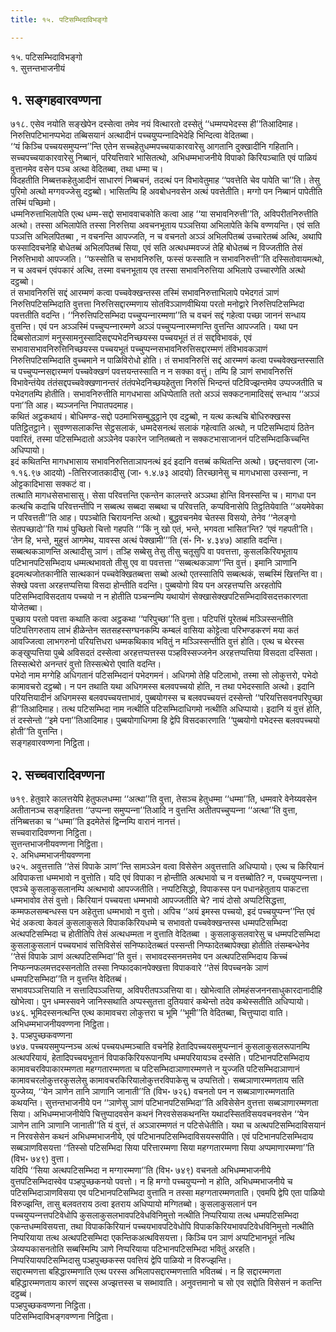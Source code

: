 ```yaml
---
title: १५. पटिसम्भिदाविभङ्गो

---
```

१५. पटिसम्भिदाविभङ्गो  
१. सुत्तन्तभाजनीयं  


## १. सङ्गहवारवण्णना

७१८. एसेव नयोति सङ्खेपेन दस्सेत्वा तमेव नयं वित्थारतो दस्सेतुं ‘‘धम्मप्पभेदस्स ही’’तिआदिमाह। निरुत्तिपटिभानप्पभेदा तब्बिसयानं अत्थादीनं पच्‍चयुप्पन्‍नादिभेदेहि भिन्दित्वा वेदितब्बा।  
‘‘यं किञ्‍चि पच्‍चयसमुप्पन्‍न’’न्ति एतेन सच्‍चहेतुधम्मपच्‍चयाकारवारेसु आगतानि दुक्खादीनि गहितानि। सच्‍चपच्‍चयाकारवारेसु निब्बानं, परियत्तिवारे भासितत्थो, अभिधम्मभाजनीये विपाको किरियञ्‍चाति एवं पाळियं वुत्तानमेव वसेन पञ्‍च अत्था वेदितब्बा, तथा धम्मा च।  
विदहतीति निब्बत्तकहेतुआदीनं साधारणं निब्बचनं, तदत्थं पन विभावेतुमाह ‘‘पवत्तेति चेव पापेति चा’’ति। तेसु पुरिमो अत्थो मग्गवज्‍जेसु दट्ठब्बो। भासितम्पि हि अवबोधनवसेन अत्थं पवत्तेतीति। मग्गो पन निब्बानं पापेतीति तस्मिं पच्छिमो।  
धम्मनिरुत्ताभिलापेति एत्थ धम्म-सद्दो सभाववाचकोति कत्वा आह ‘‘या सभावनिरुत्ती’’ति, अविपरीतनिरुत्तीति अत्थो। तस्सा अभिलापेति तस्सा निरुत्तिया अवचनभूताय पञ्‍ञत्तिया अभिलापेति केचि वण्णयन्ति। एवं सति पञ्‍ञत्ति अभिलपितब्बा , न वचनन्ति आपज्‍जति, न च वचनतो अञ्‍ञं अभिलपितब्बं उच्‍चारेतब्बं अत्थि, अथापि फस्सादिवचनेहि बोधेतब्बं अभिलपितब्बं सिया, एवं सति अत्थधम्मवज्‍जं तेहि बोधेतब्बं न विज्‍जतीति तेसं निरुत्तिभावो आपज्‍जति। ‘‘फस्सोति च सभावनिरुत्ति, फस्सं फस्साति न सभावनिरुत्ती’’ति दस्सितोवायमत्थो, न च अवचनं एवंपकारं अत्थि, तस्मा वचनभूताय एव तस्सा सभावनिरुत्तिया अभिलापे उच्‍चारणेति अत्थो दट्ठब्बो।  
तं सभावनिरुत्तिं सद्दं आरम्मणं कत्वा पच्‍चवेक्खन्तस्स तस्मिं सभावनिरुत्ताभिलापे पभेदगतं ञाणं निरुत्तिपटिसम्भिदाति वुत्तत्ता निरुत्तिसद्दारम्मणाय सोतविञ्‍ञाणवीथिया परतो मनोद्वारे निरुत्तिपटिसम्भिदा पवत्ततीति वदन्ति। ‘‘निरुत्तिपटिसम्भिदा पच्‍चुप्पन्‍नारम्मणा’’ति च वचनं सद्दं गहेत्वा पच्छा जाननं सन्धाय वुत्तन्ति। एवं पन अञ्‍ञस्मिं पच्‍चुप्पन्‍नारम्मणे अञ्‍ञं पच्‍चुप्पन्‍नारम्मणन्ति वुत्तन्ति आपज्‍जति। यथा पन दिब्बसोतञाणं मनुस्सामनुस्सादिसद्दप्पभेदनिच्छयस्स पच्‍चयभूतं तं तं सद्दविभावकं, एवं सभावासभावनिरुत्तिनिच्छयस्स पच्‍चयभूतं पच्‍चुप्पन्‍नसभावनिरुत्तिसद्दारम्मणं तंविभावकञाणं निरुत्तिपटिसम्भिदाति वुच्‍चमाने न पाळिविरोधो होति। तं सभावनिरुत्तिं सद्दं आरम्मणं कत्वा पच्‍चवेक्खन्तस्साति च पच्‍चुप्पन्‍नसद्दारम्मणं पच्‍चवेक्खणं पवत्तयन्तस्साति न न सक्‍का वत्तुं। तम्पि हि ञाणं सभावनिरुत्तिं विभावेन्तंयेव तंतंसद्दपच्‍चवेक्खणानन्तरं तंतंपभेदनिच्छयहेतुत्ता निरुत्तिं भिन्दन्तं पटिविज्झन्तमेव उप्पज्‍जतीति च पभेदगतम्पि होतीति। सभावनिरुत्तीति मागधभासा अधिप्पेताति ततो अञ्‍ञं सक्‍कटनामादिसद्दं सन्धाय ‘‘अञ्‍ञं पना’’ति आह। ब्यञ्‍जनन्ति निपातपदमाह।  
कथितं अट्ठकथायं। बोधिमण्ड-सद्दो पठमाभिसम्बुद्धट्ठाने एव दट्ठब्बो, न यत्थ कत्थचि बोधिरुक्खस्स पतिट्ठितट्ठाने। सुवण्णसलाकन्ति सेट्ठसलाकं, धम्मदेसनत्थं सलाकं गहेत्वाति अत्थो, न पटिसम्भिदायं ठितेन पवारितं, तस्मा पटिसम्भिदातो अञ्‍ञेनेव पकारेन जानितब्बतो न सक्‍कटभासाजाननं पटिसम्भिदाकिच्‍चन्ति अधिप्पायो।  
इदं कथितन्ति मागधभासाय सभावनिरुत्तिताञापनत्थं इदं इदानि वत्तब्बं कथितन्ति अत्थो। छद्दन्तवारण (जा॰ १.१६.९७ आदयो) -तित्तिरजातकादीसु (जा॰ १.४.७३ आदयो) तिरच्छानेसु च मागधभासा उस्सन्‍ना, न ओट्टकादिभासा सक्‍कटं वा।  
तत्थाति मागधसेसभासासु। सेसा परिवत्तन्ति एकन्तेन कालन्तरे अञ्‍ञथा होन्ति विनस्सन्ति च। मागधा पन कत्थचि कदाचि परिवत्तन्तीपि न सब्बत्थ सब्बदा सब्बथा च परिवत्तति, कप्पविनासेपि तिट्ठतियेवाति ‘‘अयमेवेका न परिवत्तती’’ति आह। पपञ्‍चोति चिरायनन्ति अत्थो। बुद्धवचनमेव चेतस्स विसयो, तेनेव ‘‘नेलङ्गो सेतपच्छादो’’ति गाथं पुच्छितो चित्तो गहपति ‘‘‘किं नु खो एतं, भन्ते, भगवता भासित’न्ति? ‘एवं गहपती’ति। ‘तेन हि, भन्ते, मुहुत्तं आगमेथ, यावस्स अत्थं पेक्खामी’’’ति (सं॰ नि॰ ४.३४७) आहाति वदन्ति।  
सब्बत्थकञाणन्ति अत्थादीसु ञाणं। तञ्हि सब्बेसु तेसु तीसु चतूसुपि वा पवत्तत्ता, कुसलकिरियभूताय पटिभानपटिसम्भिदाय धम्मत्थभावतो तीसु एव वा पवत्तत्ता ‘‘सब्बत्थकञाण’’न्ति वुत्तं। इमानि ञाणानि इदमत्थजोतकानीति सात्थकानं पच्‍चवेक्खितब्बत्ता सब्बो अत्थो एतस्सातिपि सब्बत्थकं, सब्बस्मिं खित्तन्ति वा। सेक्खे पवत्ता अरहत्तप्पत्तिया विसदा होन्तीति वदन्ति। पुब्बयोगो विय पन अरहत्तप्पत्ति अरहतोपि पटिसम्भिदाविसदताय पच्‍चयो न न होतीति पञ्‍चन्‍नम्पि यथायोगं सेक्खासेक्खपटिसम्भिदाविसदत्तकारणता योजेतब्बा।  
पुच्छाय परतो पवत्ता कथाति कत्वा अट्ठकथा ‘‘परिपुच्छा’’ति वुत्ता। पटिपत्तिं पूरेतब्बं मञ्‍ञिस्सन्तीति पटिपत्तिगरुताय लाभं हीळेन्तेन सतसहस्सग्घनकम्पि कम्बलं वासिया कोट्टेत्वा परिभण्डकरणं मया कतं आवज्‍जित्वा लाभगरुनो परियत्तिधरा धम्मकथिकाव भवितुं न मञ्‍ञिस्सन्तीति वुत्तं होति। एत्थ च थेरस्स कङ्खुप्पत्तिया पुब्बे अविसदतं दस्सेत्वा अरहत्तप्पत्तस्स पञ्हविस्सज्‍जनेन अरहत्तप्पत्तिया विसदता दस्सिता। तिस्सत्थेरो अनन्तरं वुत्तो तिस्सत्थेरो एवाति वदन्ति।  
पभेदो नाम मग्गेहि अधिगतानं पटिसम्भिदानं पभेदगमनं। अधिगमो तेहि पटिलाभो, तस्मा सो लोकुत्तरो, पभेदो कामावचरो दट्ठब्बो। न पन तथाति यथा अधिगमस्स बलवपच्‍चयो होति, न तथा पभेदस्साति अत्थो। इदानि परियत्तियादीनं अधिगमस्स बलवपच्‍चयत्ताभावं, पुब्बयोगस्स च बलवपच्‍चयत्तं दस्सेन्तो ‘‘परियत्तिसवनपरिपुच्छा ही’’तिआदिमाह। तत्थ पटिसम्भिदा नाम नत्थीति पटिसम्भिदाधिगमो नत्थीति अधिप्पायो। इदानि यं वुत्तं होति, तं दस्सेन्तो ‘‘इमे पना’’तिआदिमाह। पुब्बयोगाधिगमा हि द्वेपि विसदकारणाति ‘‘पुब्बयोगो पभेदस्स बलवपच्‍चयो होती’’ति वुत्तन्ति।  
सङ्गहवारवण्णना निट्ठिता।  


## २. सच्‍चवारादिवण्णना

७१९. हेतुवारे कालत्तयेपि हेतुफलधम्मा ‘‘अत्था’’ति वुत्ता, तेसञ्‍च हेतुधम्मा ‘‘धम्मा’’ति, धम्मवारे वेनेय्यवसेन अतीतानञ्‍च सङ्गहितत्ता ‘‘उप्पन्‍ना समुप्पन्‍ना’’तिआदि न वुत्तन्ति अतीतपच्‍चुप्पन्‍ना ‘‘अत्था’’ति वुत्ता, तंनिब्बत्तका च ‘‘धम्मा’’ति इदमेतेसं द्विन्‍नम्पि वारानं नानत्तं।  
सच्‍चवारादिवण्णना निट्ठिता।  
सुत्तन्तभाजनीयवण्णना निट्ठिता।  
२. अभिधम्मभाजनीयवण्णना  
७२५. अवुत्तत्ताति ‘‘तेसं विपाके ञाण’’न्ति सामञ्‍ञेन वत्वा विसेसेन अवुत्तत्ताति अधिप्पायो। एत्थ च किरियानं अविपाकत्ता धम्मभावो न वुत्तोति। यदि एवं विपाका न होन्तीति अत्थभावो च न वत्तब्बोति? न, पच्‍चयुप्पन्‍नत्ता। एवञ्‍चे कुसलाकुसलानम्पि अत्थभावो आपज्‍जतीति। नप्पटिसिद्धो, विपाकस्स पन पधानहेतुताय पाकटत्ता धम्मभावोव तेसं वुत्तो। किरियानं पच्‍चयत्ता धम्मभावो आपज्‍जतीति चे? नायं दोसो अप्पटिसिद्धत्ता, कम्मफलसम्बन्धस्स पन अहेतुत्ता धम्मभावो न वुत्तो। अपिच ‘‘अयं इमस्स पच्‍चयो, इदं पच्‍चयुप्पन्‍न’’न्ति एवं भेदं अकत्वा केवलं कुसलाकुसले विपाककिरियधम्मे च सभावतो पच्‍चवेक्खन्तस्स धम्मपटिसम्भिदा अत्थपटिसम्भिदा च होतीतिपि तेसं अत्थधम्मता न वुत्ताति वेदितब्बा । कुसलाकुसलवारेसु च धम्मपटिसम्भिदा कुसलाकुसलानं पच्‍चयभावं सत्तिविसेसं सनिप्फादेतब्बतं पस्सन्ती निप्फादेतब्बापेक्खा होतीति तंसम्बन्धेनेव ‘‘तेसं विपाके ञाणं अत्थपटिसम्भिदा’’ति वुत्तं। सभावदस्सनमत्तमेव पन अत्थपटिसम्भिदाय किच्‍चं निप्फन्‍नफलमत्तदस्सनतोति तस्सा निप्फादकानपेक्खत्ता विपाकवारे ‘‘तेसं विपच्‍चनके ञाणं धम्मपटिसम्भिदा’’ति न वुत्तन्ति वेदितब्बं।  
सभावपञ्‍ञत्तियाति न सत्तादिपञ्‍ञत्तिया, अविपरीतपञ्‍ञत्तिया वा। खोभेत्वाति लोमहंसजननसाधुकारदानादीहि खोभेत्वा। पुन धम्मस्सवने जानिस्सथाति अप्पस्सुतत्ता दुतियवारं कथेन्तो तदेव कथेस्सतीति अधिप्पायो।  
७४६. भूमिदस्सनत्थन्ति एत्थ कामावचरा लोकुत्तरा च भूमि ‘‘भूमी’’ति वेदितब्बा, चित्तुप्पादा वाति।  
अभिधम्मभाजनीयवण्णना निट्ठिता।  
३. पञ्हपुच्छकवण्णना  
७४७. पच्‍चयसमुप्पन्‍नञ्‍च अत्थं पच्‍चयधम्मञ्‍चाति वचनेहि हेतादिपच्‍चयसमुप्पन्‍नानं कुसलाकुसलरूपानम्पि अत्थपरियायं, हेतादिपच्‍चयभूतानं विपाककिरियरूपानम्पि धम्मपरियायञ्‍च दस्सेति। पटिभानपटिसम्भिदाय कामावचरविपाकारम्मणता महग्गतारम्मणता च पटिसम्भिदाञाणारम्मणत्ते न युज्‍जति पटिसम्भिदाञाणानं कामावचरलोकुत्तरकुसलेसु कामावचरकिरियालोकुत्तरविपाकेसु च उप्पत्तितो। सब्बञाणारम्मणताय सति युज्‍जेय्य, ‘‘येन ञाणेन तानि ञाणानि जानाती’’ति (विभ॰ ७२६) वचनतो पन न सब्बञाणारम्मणताति कथयन्ति। सुत्तन्तभाजनीये पन ‘‘ञाणेसु ञाणं पटिभानपटिसम्भिदा’’ति अविसेसेन वुत्तत्ता सब्बञाणारम्मणता सिया। अभिधम्मभाजनीयेपि चित्तुप्पादवसेन कथनं निरवसेसकथनन्ति यथादस्सितविसयवचनवसेन ‘‘येन ञाणेन तानि ञाणानि जानाती’’ति यं वुत्तं, तं अञ्‍ञारम्मणतं न पटिसेधेतीति। यथा च अत्थपटिसम्भिदाविसयानं न निरवसेसेन कथनं अभिधम्मभाजनीये, एवं पटिभानपटिसम्भिदाविसयस्सपीति। एवं पटिभानपटिसम्भिदाय सब्बञाणविसयत्ता ‘‘तिस्सो पटिसम्भिदा सिया परित्तारम्मणा सिया महग्गतारम्मणा सिया अप्पमाणारम्मणा’’ति (विभ॰ ७४९) वुत्ता।  
यदिपि ‘‘सिया अत्थपटिसम्भिदा न मग्गारम्मणा’’ति (विभ॰ ७४९) वचनतो अभिधम्मभाजनीये वुत्तपटिसम्भिदास्वेव पञ्हपुच्छकनयो पवत्तो। न हि मग्गो पच्‍चयुप्पन्‍नो न होति, अभिधम्मभाजनीये च पटिसम्भिदाञाणविसया एव पटिभानपटिसम्भिदा वुत्ताति न तस्सा महग्गतारम्मणताति। एवमपि द्वेपि एता पाळियो विरुज्झन्ति, तासु बलवतराय ठत्वा इतराय अधिप्पायो मग्गितब्बो। कुसलाकुसलानं पन पच्‍चयुप्पन्‍नत्तपटिवेधोपि कुसलाकुसलभावपटिवेधविनिमुत्तो नत्थीति निप्परियाया तत्थ धम्मपटिसम्भिदा एकन्तधम्मविसयत्ता, तथा विपाककिरियानं पच्‍चयभावपटिवेधोपि विपाककिरियभावपटिवेधविनिमुत्तो नत्थीति निप्परियाया तत्थ अत्थपटिसम्भिदा एकन्तिकअत्थविसयत्ता। किञ्‍चि पन ञाणं अप्पटिभानभूतं नत्थि ञेय्यप्पकासनतोति सब्बस्मिम्पि ञाणे निप्परियाया पटिभानपटिसम्भिदा भवितुं अरहति। निप्परियायपटिसम्भिदासु पञ्हपुच्छकस्स पवत्तियं द्वेपि पाळियो न विरुज्झन्ति।  
सद्दारम्मणत्ता बहिद्धारम्मणाति एत्थ परस्स अभिलापसद्दारम्मणत्ताति भवितब्बं। न हि सद्दारम्मणता बहिद्धारम्मणताय कारणं सद्दस्स अज्झत्तस्स च सब्भावाति। अनुवत्तमानो च सो एव सद्दोति विसेसनं न कतन्ति दट्ठब्बं।  
पञ्हपुच्छकवण्णना निट्ठिता।  
पटिसम्भिदाविभङ्गवण्णना निट्ठिता।  
